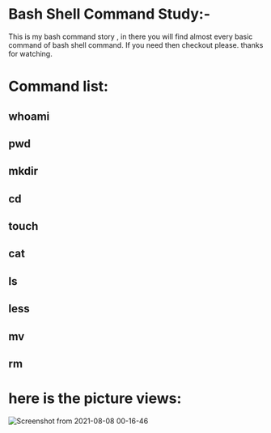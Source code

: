# Bash Shell Command Study:-
   This is my bash command story ,
   in there you will find almost every basic command of bash shell command.
   If you need then checkout please.
   thanks for watching.
   
# Command list:

   ## whoami
   ## pwd
   ## mkdir
   ## cd
   ## touch
   ## cat
   ## ls
   ## less
   ## mv
   ## rm
   
 # here is the picture views: 
 
 ![Screenshot from 2021-08-08 00-16-46](https://user-images.githubusercontent.com/87741958/128610237-4ed6bb03-40cc-434b-ac7e-6f35397bc662.png)

